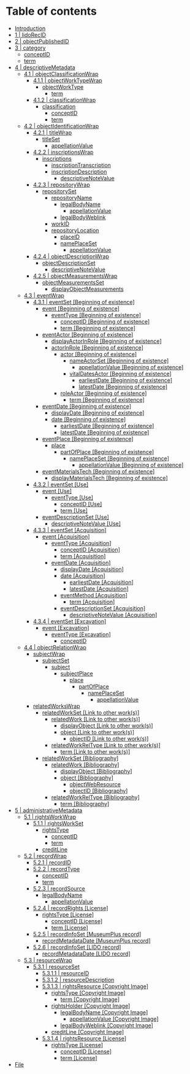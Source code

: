 # Table of contents

* [Introduction](README.md)
* [1 \| lidoRecID](lidorecid.md)
* [2 \| objectPublishedID](objectpublishedid.md)
* [3 \| category](category/README.md)
  * [conceptID](category/conceptid.md)
  * [term](category/term.md)
* [4 \| descriptiveMetadata](descriptivemetadata/README.md)
  * [4.1 \| objectClassificationWrap](descriptivemetadata/objectclassificationwrap/README.md)
    * [4.1.1 \| objectWorkTypeWrap](descriptivemetadata/objectclassificationwrap/objectworktypewrap/README.md)
      * [objectWorkType](descriptivemetadata/objectclassificationwrap/objectworktypewrap/objectworktype/README.md)
        * [term](descriptivemetadata/objectclassificationwrap/objectworktypewrap/objectworktype/term-1.md)
    * [4.1.2 \| classificationWrap](descriptivemetadata/objectclassificationwrap/classificationwrap/README.md)
      * [classification](descriptivemetadata/objectclassificationwrap/classificationwrap/classification/README.md)
        * [conceptID](descriptivemetadata/objectclassificationwrap/classificationwrap/classification/conceptid.md)
        * [term](descriptivemetadata/objectclassificationwrap/classificationwrap/classification/term-2.md)
  * [4.2 \| objectIdentificationWrap](descriptivemetadata/objectidentificationwrap/README.md)
    * [4.2.1 \| titleWrap](descriptivemetadata/objectidentificationwrap/titlewrap/README.md)
      * [titleSet](descriptivemetadata/objectidentificationwrap/titlewrap/titleset/README.md)
        * [appellationValue](descriptivemetadata/objectidentificationwrap/titlewrap/titleset/appellationvalue.md)
    * [4.2.2 \| inscriptionsWrap](descriptivemetadata/objectidentificationwrap/4.2.2-or-inscriptionswrap/README.md)
      * [inscriptions](descriptivemetadata/objectidentificationwrap/4.2.2-or-inscriptionswrap/inscriptions/README.md)
        * [inscriptionTranscription](descriptivemetadata/objectidentificationwrap/4.2.2-or-inscriptionswrap/inscriptions/inscriptiontranscription.md)
        * [inscriptionDescription](descriptivemetadata/objectidentificationwrap/4.2.2-or-inscriptionswrap/inscriptions/inscriptiondescription/README.md)
          * [descriptiveNoteValue](descriptivemetadata/objectidentificationwrap/4.2.2-or-inscriptionswrap/inscriptions/inscriptiondescription/descriptivenotevalue.md)
    * [4.2.3 \| repositoryWrap](descriptivemetadata/objectidentificationwrap/repositorywrap/README.md)
      * [repositorySet](descriptivemetadata/objectidentificationwrap/repositorywrap/repositoryset/README.md)
        * [repositoryName](descriptivemetadata/objectidentificationwrap/repositorywrap/repositoryset/repositoryname/README.md)
          * [legalBodyName](descriptivemetadata/objectidentificationwrap/repositorywrap/repositoryset/repositoryname/legalbodyname/README.md)
            * [appellationValue](descriptivemetadata/objectidentificationwrap/repositorywrap/repositoryset/repositoryname/legalbodyname/appellationvalue-1.md)
          * [legalBodyWeblink](descriptivemetadata/objectidentificationwrap/repositorywrap/repositoryset/repositoryname/legalbodyweblink.md)
        * [workID](descriptivemetadata/objectidentificationwrap/repositorywrap/repositoryset/workid.md)
        * [repositoryLocation](descriptivemetadata/objectidentificationwrap/repositorywrap/repositoryset/repositorylocation/README.md)
          * [placeID](descriptivemetadata/objectidentificationwrap/repositorywrap/repositoryset/repositorylocation/placeid.md)
          * [namePlaceSet](descriptivemetadata/objectidentificationwrap/repositorywrap/repositoryset/repositorylocation/nameplaceset/README.md)
            * [appellationValue](descriptivemetadata/objectidentificationwrap/repositorywrap/repositoryset/repositorylocation/nameplaceset/appellationvalue-2.md)
    * [4.2.4 \| objectDescriptionWrap](descriptivemetadata/objectidentificationwrap/objectdescriptionwrap/README.md)
      * [objectDescriptionSet](descriptivemetadata/objectidentificationwrap/objectdescriptionwrap/objectdescriptionset/README.md)
        * [descriptiveNoteValue](descriptivemetadata/objectidentificationwrap/objectdescriptionwrap/objectdescriptionset/descriptivenotevalue.md)
    * [4.2.5 \| objectMeasurementsWrap](descriptivemetadata/objectidentificationwrap/objectmeasurementswrap/README.md)
      * [objectMeasurementsSet](descriptivemetadata/objectidentificationwrap/objectmeasurementswrap/objectmeasurementsset/README.md)
        * [displayObjectMeasurements](descriptivemetadata/objectidentificationwrap/objectmeasurementswrap/objectmeasurementsset/displayobjectmeasurements.md)
  * [4.3 \| eventWrap](descriptivemetadata/eventwrap/README.md)
    * [4.3.1 \| eventSet \[Beginning of existence\]](descriptivemetadata/eventwrap/eventset-beginning-of-existence/README.md)
      * [event \[Beginning of existence\]](descriptivemetadata/eventwrap/eventset-beginning-of-existence/event-beginning-of-existence/README.md)
        * [eventType \[Beginning of existence\]](descriptivemetadata/eventwrap/eventset-beginning-of-existence/event-beginning-of-existence/eventtype-beginning-of-existence/README.md)
          * [conceptID \[Beginning of existence\]](descriptivemetadata/eventwrap/eventset-beginning-of-existence/event-beginning-of-existence/eventtype-beginning-of-existence/conceptid-beginning-of-existence.md)
          * [term \[Beginning of existence\]](descriptivemetadata/eventwrap/eventset-beginning-of-existence/event-beginning-of-existence/eventtype-beginning-of-existence/term-beginning-of-existence.md)
      * [eventActor \[Beginning of existence\]](descriptivemetadata/eventwrap/eventset-beginning-of-existence/eventactor-beginning-of-existence/README.md)
        * [displayActorInRole \[Beginning of existence\]](descriptivemetadata/eventwrap/eventset-beginning-of-existence/eventactor-beginning-of-existence/displayactorinrole-beginning-of-existence.md)
        * [actorInRole \[Beginning of existence\]](descriptivemetadata/eventwrap/eventset-beginning-of-existence/eventactor-beginning-of-existence/actorinrole-beginning-of-existence/README.md)
          * [actor \[Beginning of existence\]](descriptivemetadata/eventwrap/eventset-beginning-of-existence/eventactor-beginning-of-existence/actorinrole-beginning-of-existence/actor-beginning-of-existence/README.md)
            * [nameActorSet \[Beginning of existence\]](descriptivemetadata/eventwrap/eventset-beginning-of-existence/eventactor-beginning-of-existence/actorinrole-beginning-of-existence/actor-beginning-of-existence/nameactorset-beginning-of-existence/README.md)
              * [appellationValue \[Beginning of existence\]](descriptivemetadata/eventwrap/eventset-beginning-of-existence/eventactor-beginning-of-existence/actorinrole-beginning-of-existence/actor-beginning-of-existence/nameactorset-beginning-of-existence/appellationvalue-beginning-of-existence.md)
            * [vitalDatesActor \[Beginning of existence\]](descriptivemetadata/eventwrap/eventset-beginning-of-existence/eventactor-beginning-of-existence/actorinrole-beginning-of-existence/actor-beginning-of-existence/vitaldatesactor-beginning-of-existence/README.md)
              * [earliestDate \[Beginning of existence\]](descriptivemetadata/eventwrap/eventset-beginning-of-existence/eventactor-beginning-of-existence/actorinrole-beginning-of-existence/actor-beginning-of-existence/vitaldatesactor-beginning-of-existence/earliestdate-beginning-of-existence.md)
              * [latestDate \[Beginning of existence\]](descriptivemetadata/eventwrap/eventset-beginning-of-existence/eventactor-beginning-of-existence/actorinrole-beginning-of-existence/actor-beginning-of-existence/vitaldatesactor-beginning-of-existence/latestdate-beginning-of-existence.md)
          * [roleActor \[Beginning of existence\]](descriptivemetadata/eventwrap/eventset-beginning-of-existence/eventactor-beginning-of-existence/actorinrole-beginning-of-existence/roleactor-beginning-of-existence/README.md)
            * [term \[Beginning of existence\]](descriptivemetadata/eventwrap/eventset-beginning-of-existence/eventactor-beginning-of-existence/actorinrole-beginning-of-existence/roleactor-beginning-of-existence/term-beginning-of-existence.md)
      * [eventDate \[Beginning of existence\]](descriptivemetadata/eventwrap/eventset-beginning-of-existence/eventdate-beginning-of-existence/README.md)
        * [displayDate \[Beginning of existence\]](descriptivemetadata/eventwrap/eventset-beginning-of-existence/eventdate-beginning-of-existence/displaydate-beginning-of-existence.md)
        * [date \[Beginning of existence\]](descriptivemetadata/eventwrap/eventset-beginning-of-existence/eventdate-beginning-of-existence/date-beginning-of-existence/README.md)
          * [earliestDate \[Beginning of existence\]](descriptivemetadata/eventwrap/eventset-beginning-of-existence/eventdate-beginning-of-existence/date-beginning-of-existence/earliestdate-beginning-of-existence.md)
          * [latestDate \[Beginning of existence\]](descriptivemetadata/eventwrap/eventset-beginning-of-existence/eventdate-beginning-of-existence/date-beginning-of-existence/latestdate-beginning-of-existence.md)
      * [eventPlace \[Beginning of existence\]](descriptivemetadata/eventwrap/eventset-beginning-of-existence/eventplace-beginning-of-existence/README.md)
        * [place](descriptivemetadata/eventwrap/eventset-beginning-of-existence/eventplace-beginning-of-existence/place/README.md)
          * [partOfPlace \[Beginning of existence\]](descriptivemetadata/eventwrap/eventset-beginning-of-existence/eventplace-beginning-of-existence/place/partofplace-beginning-of-existence/README.md)
            * [namePlaceSet \[Beginning of existence\]](descriptivemetadata/eventwrap/eventset-beginning-of-existence/eventplace-beginning-of-existence/place/partofplace-beginning-of-existence/nameplaceset-beginning-of-existence/README.md)
              * [appellationValue \[Beginning of existence\]](descriptivemetadata/eventwrap/eventset-beginning-of-existence/eventplace-beginning-of-existence/place/partofplace-beginning-of-existence/nameplaceset-beginning-of-existence/appellationvalue-beginning-of-existence.md)
      * [eventMaterialsTech \[Beginning of existence\]](descriptivemetadata/eventwrap/eventset-beginning-of-existence/eventmaterialstech-beginning-of-existence/README.md)
        * [displayMaterialsTech \[Beginning of existence\]](descriptivemetadata/eventwrap/eventset-beginning-of-existence/eventmaterialstech-beginning-of-existence/displaymaterialstech-beginning-of-existence.md)
    * [4.3.2 \| eventSet \[Use\]](descriptivemetadata/eventwrap/eventset-use/README.md)
      * [event \[Use\]](descriptivemetadata/eventwrap/eventset-use/event-use/README.md)
        * [eventType \[Use\]](descriptivemetadata/eventwrap/eventset-use/event-use/eventtype-use/README.md)
          * [conceptID  \[Use\]](descriptivemetadata/eventwrap/eventset-use/event-use/eventtype-use/conceptid-use.md)
          * [term  \[Use\]](descriptivemetadata/eventwrap/eventset-use/event-use/eventtype-use/term-use.md)
      * [eventDescriptionSet \[Use\]](descriptivemetadata/eventwrap/eventset-use/eventdescriptionset-use/README.md)
        * [descriptiveNoteValue \[Use\]](descriptivemetadata/eventwrap/eventset-use/eventdescriptionset-use/descriptivenotevalue-use.md)
    * [4.3.3 \| eventSet \[Acquisition\]](descriptivemetadata/eventwrap/eventset-acquisition/README.md)
      * [event \[Acquisition\]](descriptivemetadata/eventwrap/eventset-acquisition/event-acquisition/README.md)
        * [eventType \[Acquisition\]](descriptivemetadata/eventwrap/eventset-acquisition/event-acquisition/eventtype-acquisition/README.md)
          * [conceptID  \[Acquisition\]](descriptivemetadata/eventwrap/eventset-acquisition/event-acquisition/eventtype-acquisition/conceptid-acquisition.md)
          * [term \[Acquisition\]](descriptivemetadata/eventwrap/eventset-acquisition/event-acquisition/eventtype-acquisition/term-acquisition.md)
        * [eventDate \[Acquisition\]](descriptivemetadata/eventwrap/eventset-acquisition/event-acquisition/eventdate-acquisition/README.md)
          * [displayDate \[Acquisition\]](descriptivemetadata/eventwrap/eventset-acquisition/event-acquisition/eventdate-acquisition/displaydate-acquisition.md)
          * [date \[Acquisition\]](descriptivemetadata/eventwrap/eventset-acquisition/event-acquisition/eventdate-acquisition/date-acquisition/README.md)
            * [earliestDate \[Acquisition\]](descriptivemetadata/eventwrap/eventset-acquisition/event-acquisition/eventdate-acquisition/date-acquisition/earliestdate-acquisition.md)
            * [latestDate \[Acquisition\]](descriptivemetadata/eventwrap/eventset-acquisition/event-acquisition/eventdate-acquisition/date-acquisition/latestdate-acquisition.md)
          * [eventMethod \[Acquisition\]](descriptivemetadata/eventwrap/eventset-acquisition/event-acquisition/eventdate-acquisition/eventmethod-acquisition/README.md)
            * [term \[Acquisition\]](descriptivemetadata/eventwrap/eventset-acquisition/event-acquisition/eventdate-acquisition/eventmethod-acquisition/term-acquisition.md)
          * [eventDescriptionSet \[Acquisition\]](descriptivemetadata/eventwrap/eventset-acquisition/event-acquisition/eventdate-acquisition/eventdescriptionset-acquisition/README.md)
            * [descriptiveNoteValue \[Acquisition\]](descriptivemetadata/eventwrap/eventset-acquisition/event-acquisition/eventdate-acquisition/eventdescriptionset-acquisition/descriptivenotevalue-1.md)
    * [4.3.4 \| eventSet \[Excavation\]](descriptivemetadata/eventwrap/eventset-excavation/README.md)
      * [event \[Excavation\]](descriptivemetadata/eventwrap/eventset-excavation/event-excavation/README.md)
        * [eventType \[Excavation\]](descriptivemetadata/eventwrap/eventset-excavation/event-excavation/eventtype-excavation/README.md)
          * [conceptID](descriptivemetadata/eventwrap/eventset-excavation/event-excavation/eventtype-excavation/conceptid.md)
  * [4.4 \| objectRelationWrap](descriptivemetadata/objectrelationwrap/README.md)
    * [subjectWrap](descriptivemetadata/objectrelationwrap/subjectwrap/README.md)
      * [subjectSet](descriptivemetadata/objectrelationwrap/subjectwrap/subjectset/README.md)
        * [subject](descriptivemetadata/objectrelationwrap/subjectwrap/subjectset/subject/README.md)
          * [subjectPlace](descriptivemetadata/objectrelationwrap/subjectwrap/subjectset/subject/subjectplace/README.md)
            * [place](descriptivemetadata/objectrelationwrap/subjectwrap/subjectset/subject/subjectplace/place/README.md)
              * [partOfPlace](descriptivemetadata/objectrelationwrap/subjectwrap/subjectset/subject/subjectplace/place/partofplace/README.md)
                * [namePlaceSet](descriptivemetadata/objectrelationwrap/subjectwrap/subjectset/subject/subjectplace/place/partofplace/nameplaceset/README.md)
                  * [appellationValue](descriptivemetadata/objectrelationwrap/subjectwrap/subjectset/subject/subjectplace/place/partofplace/nameplaceset/appellationvalue.md)
    * [relatedWorksWrap](descriptivemetadata/objectrelationwrap/relatedworkswrap/README.md)
      * [relatedWorkSet \[Link to other work\(s\)\]](descriptivemetadata/objectrelationwrap/relatedworkswrap/relatedworkset-link-to-other-work-s/README.md)
        * [relatedWork \[Link to other work\(s\)\]](descriptivemetadata/objectrelationwrap/relatedworkswrap/relatedworkset-link-to-other-work-s/relatedwork-link-to-other-work-s/README.md)
          * [displayObject \[Link to other work\(s\)\]](descriptivemetadata/objectrelationwrap/relatedworkswrap/relatedworkset-link-to-other-work-s/relatedwork-link-to-other-work-s/displayobject-link-to-other-work-s.md)
          * [object \[Link to other work\(s\)\]](descriptivemetadata/objectrelationwrap/relatedworkswrap/relatedworkset-link-to-other-work-s/relatedwork-link-to-other-work-s/object-link-to-other-work-s/README.md)
            * [objectID \[Link to other work\(s\)\]](descriptivemetadata/objectrelationwrap/relatedworkswrap/relatedworkset-link-to-other-work-s/relatedwork-link-to-other-work-s/object-link-to-other-work-s/objectid-link-to-other-work-s.md)
        * [relatedWorkRelType \[Link to other work\(s\)\]](descriptivemetadata/objectrelationwrap/relatedworkswrap/relatedworkset-link-to-other-work-s/relatedworkreltype-link-to-other-work-s/README.md)
          * [term \[Link to other work\(s\)\]](descriptivemetadata/objectrelationwrap/relatedworkswrap/relatedworkset-link-to-other-work-s/relatedworkreltype-link-to-other-work-s/term-link-to-other-work-s.md)
      * [relatedWorkSet \[Bibliography\]](descriptivemetadata/objectrelationwrap/relatedworkswrap/relatedworkset-bibliography/README.md)
        * [relatedWork \[Bibliography\]](descriptivemetadata/objectrelationwrap/relatedworkswrap/relatedworkset-bibliography/relatedwork-bibliography/README.md)
          * [displayObject \[Bibliography\]](descriptivemetadata/objectrelationwrap/relatedworkswrap/relatedworkset-bibliography/relatedwork-bibliography/displayobject-bibliography.md)
          * [object \[Bibliography\]](descriptivemetadata/objectrelationwrap/relatedworkswrap/relatedworkset-bibliography/relatedwork-bibliography/object-bibliography/README.md)
            * [objectWebResource](descriptivemetadata/objectrelationwrap/relatedworkswrap/relatedworkset-bibliography/relatedwork-bibliography/object-bibliography/objectwebresource.md)
            * [objectID \[Bibliography\]](descriptivemetadata/objectrelationwrap/relatedworkswrap/relatedworkset-bibliography/relatedwork-bibliography/object-bibliography/objectid-bibliography.md)
        * [relatedWorkRelType \[Bibliography\]](descriptivemetadata/objectrelationwrap/relatedworkswrap/relatedworkset-bibliography/relatedworkreltype-bibliography/README.md)
          * [term \[Bibliography\]](descriptivemetadata/objectrelationwrap/relatedworkswrap/relatedworkset-bibliography/relatedworkreltype-bibliography/term-bibliography.md)
* [5 \| administrativeMetadata](administrativemetadata/README.md)
  * [5.1 \| rightsWorkWrap](administrativemetadata/rightsworkwrap/README.md)
    * [5.1.1 \| rightsWorkSet](administrativemetadata/rightsworkwrap/rightsworkset/README.md)
      * [rightsType](administrativemetadata/rightsworkwrap/rightsworkset/rightstype/README.md)
        * [conceptID](administrativemetadata/rightsworkwrap/rightsworkset/rightstype/conceptid.md)
        * [term](administrativemetadata/rightsworkwrap/rightsworkset/rightstype/term.md)
      * [creditLine](administrativemetadata/rightsworkwrap/rightsworkset/creditline.md)
  * [5.2 \| recordWrap](administrativemetadata/recordwrap/README.md)
    * [5.2.1 \| recordID](administrativemetadata/recordwrap/conceptid-1.md)
    * [5.2.2 \| recordType](administrativemetadata/recordwrap/recordtype/README.md)
      * [conceptID](administrativemetadata/recordwrap/recordtype/conceptid.md)
      * [term](administrativemetadata/recordwrap/recordtype/term-3.md)
    * [5.2.3 \| recordSource](administrativemetadata/recordwrap/recordsource/README.md)
      * [legalBodyName](administrativemetadata/recordwrap/recordsource/legalbodyname-1/README.md)
        * [appellationValue](administrativemetadata/recordwrap/recordsource/legalbodyname-1/appellationvalue-3.md)
    * [5.2.4 \| recordRights \[License\]](administrativemetadata/recordwrap/recordrights-verwertungsrecht/README.md)
      * [rightsType \[License\]](administrativemetadata/recordwrap/recordrights-verwertungsrecht/rightstype-verwertungsrecht/README.md)
        * [conceptID \[License\]](administrativemetadata/recordwrap/recordrights-verwertungsrecht/rightstype-verwertungsrecht/conceptid-license.md)
        * [term \[License\]](administrativemetadata/recordwrap/recordrights-verwertungsrecht/rightstype-verwertungsrecht/term-verwertungsrecht.md)
    * [5.2.5 \| recordInfoSet \[MuseumPlus record\]](administrativemetadata/recordwrap/recordinfoset-source-record/README.md)
      * [recordMetadataDate \[MuseumPlus record\]](administrativemetadata/recordwrap/recordinfoset-source-record/recordmetadatadate-source-record.md)
    * [5.2.6 \| recordInfoSet \[LIDO record\]](administrativemetadata/recordwrap/recordinfoset-lido-record/README.md)
      * [recordMetadataDate \[LIDO record\]](administrativemetadata/recordwrap/recordinfoset-lido-record/recordmetadatadate-lido-record.md)
  * [5.3 \| resourceWrap](administrativemetadata/resourcewrap/README.md)
    * [5.3.1 \| resourceSet](administrativemetadata/resourcewrap/resourceset/README.md)
      * [5.3.1.1 \| resourceID](administrativemetadata/resourcewrap/resourceset/resourceid.md)
      * [5.3.1.2 \| resourceDescription](administrativemetadata/resourcewrap/resourceset/resourcedescription.md)
      * [5.3.1.3 \| rightsResource \[Copyright Image\]](administrativemetadata/resourcewrap/resourceset/rightsresource-urheberrecht/README.md)
        * [rightsType \[Copyright Image\]](administrativemetadata/resourcewrap/resourceset/rightsresource-urheberrecht/rightstype-urheberrecht/README.md)
          * [term \[Copyright Image\]](administrativemetadata/resourcewrap/resourceset/rightsresource-urheberrecht/rightstype-urheberrecht/term-urheberrecht.md)
        * [rightsHolder \[Copyright Image\]](administrativemetadata/resourcewrap/resourceset/rightsresource-urheberrecht/rightsholder-urheberrecht-1/README.md)
          * [legalBodyName \[Copyright Image\]](administrativemetadata/resourcewrap/resourceset/rightsresource-urheberrecht/rightsholder-urheberrecht-1/legalbodyname-urheberrecht/README.md)
            * [appellationValue \[Copyright Image\]](administrativemetadata/resourcewrap/resourceset/rightsresource-urheberrecht/rightsholder-urheberrecht-1/legalbodyname-urheberrecht/appellationvalue-urheberrecht.md)
          * [legalBodyWeblink \[Copyright Image\]](administrativemetadata/resourcewrap/resourceset/rightsresource-urheberrecht/rightsholder-urheberrecht-1/legalbodyweblink-copyright-image.md)
        * [creditLine \[Copyright Image\]](administrativemetadata/resourcewrap/resourceset/rightsresource-urheberrecht/creditline-copyright.md)
      * [5.3.1.4 \| rightsResource \[License\]](administrativemetadata/resourcewrap/resourceset/rightsresource-verwertungsrecht/README.md)
        * [rightsType \[License\]](administrativemetadata/resourcewrap/resourceset/rightsresource-verwertungsrecht/rightstype-verwertungsrecht-1/README.md)
          * [conceptID \[License\]](administrativemetadata/resourcewrap/resourceset/rightsresource-verwertungsrecht/rightstype-verwertungsrecht-1/conceptid-license.md)
          * [term \[License\]](administrativemetadata/resourcewrap/resourceset/rightsresource-verwertungsrecht/rightstype-verwertungsrecht-1/term-verwertungsrecht-1.md)
* [File](file.md)

